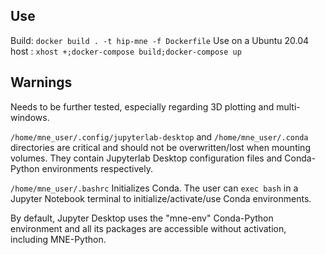 ## Use

Build: `docker build . -t hip-mne -f Dockerfile`
Use on a Ubuntu 20.04 host : `xhost +;docker-compose build;docker-compose up`

## Warnings

Needs to be further tested, especially regarding 3D plotting and multi-windows.

`/home/mne_user/.config/jupyterlab-desktop` and `/home/mne_user/.conda` directories are critical and should not be overwritten/lost when mounting volumes. They contain Jupyterlab Desktop configuration files and Conda-Python environments respectively.

`/home/mne_user/.bashrc` Initializes Conda. The user can `exec bash` in a Jupyter Notebook terminal to initialize/activate/use Conda environments.

By default, Jupyter Desktop uses the "mne-env" Conda-Python environment and all its packages are accessible without activation, including MNE-Python.
